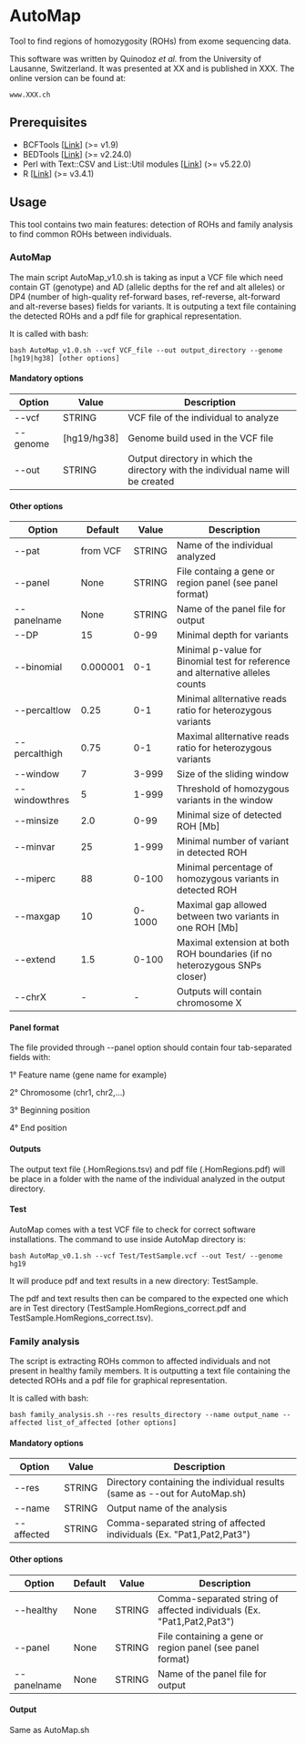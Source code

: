 # AutoMap
Tool to find regions of homozygosity (ROHs) from exome sequencing data.

This software was written by Quinodoz *et al.* from the University of Lausanne, Switzerland. It was presented at XX and is published in XXX.
The online version can be found at: 
```
www.XXX.ch
```

## Prerequisites
+ BCFTools [[Link](https://samtools.github.io/bcftools/howtos/install.html)] (>= v1.9)
+ BEDTools [[Link](https://bedtools.readthedocs.io/en/latest/content/installation.html)] (>= v2.24.0)
+ Perl with Text::CSV and List::Util modules [[Link](https://www.perl.org/get.html)] (>= v5.22.0)
+ R [[Link](https://cran.r-project.org/mirrors.html)] (>= v3.4.1)

## Usage
This tool contains two main features: detection of ROHs and family analysis to find common ROHs between individuals.
### AutoMap
The main script AutoMap_v1.0.sh is taking as input a VCF file which need contain GT (genotype) and AD (allelic depths for the ref and alt alleles) or DP4 (number of high-quality ref-forward bases, ref-reverse, alt-forward and alt-reverse bases) fields for variants.
It is outputing a text file containing the detected ROHs and a pdf file for graphical representation.

It is called with bash:
```
bash AutoMap_v1.0.sh --vcf VCF_file --out output_directory --genome [hg19|hg38] [other options]
```

#### Mandatory options
Option | Value | Description
--- | --- | ---
--vcf | STRING | VCF file of the individual to analyze
--genome | [hg19/hg38] | Genome build used in the VCF file
--out | STRING | Output directory in which the directory with the individual name will be created

#### Other options
Option | Default | Value | Description
--- | --- | --- | ---
--pat | from VCF | STRING | Name of the individual analyzed
--panel | None | STRING | File containg a gene or region panel (see panel format)
--panelname | None | STRING | Name of the panel file for output
--DP | 15 | 0-99 | Minimal depth for variants
--binomial | 0.000001 | 0-1 | Minimal p-value for Binomial test for reference and alternative alleles counts
--percaltlow | 0.25 | 0-1 | Minimal allternative reads ratio for heterozygous variants
--percalthigh | 0.75 | 0-1 | Maximal allternative reads ratio for heterozygous variants
--window | 7 | 3-999 | Size of the sliding window
--windowthres | 5 | 1-999 | Threshold of homozygous variants in the window
--minsize | 2.0 | 0-99 | Minimal size of detected ROH [Mb]
--minvar | 25 | 1-999 | Minimal number of variant in detected ROH
--miperc | 88 | 0-100 | Minimal percentage of homozygous variants in detected ROH
--maxgap | 10 | 0-1000 | Maximal gap allowed between two variants in one ROH [Mb]
--extend | 1.5 | 0-100 | Maximal extension at both ROH boundaries (if no heterozygous SNPs closer)
--chrX   | - | - | Outputs will contain chromosome X  

#### Panel format
The file provided through --panel option should contain four tab-separated fields with:

1° Feature name (gene name for example)

2° Chromosome (chr1, chr2,...)

3° Beginning position

4° End position

#### Outputs
The output text file (.HomRegions.tsv) and pdf file (.HomRegions.pdf) will be place in a folder with the name of the individual analyzed in the output directory.

#### Test
AutoMap comes with a test VCF file to check for correct software installations.
The command to use inside AutoMap directory is:
```
bash AutoMap_v0.1.sh --vcf Test/TestSample.vcf --out Test/ --genome hg19
```
It will produce pdf and text results in a new directory: TestSample.

The pdf and text results then can be compared to the expected one which are in Test directory (TestSample.HomRegions_correct.pdf and TestSample.HomRegions_correct.tsv).


### Family analysis
The script is extracting ROHs common to affected individuals and not present in healthy family members. It is outputting a text file containing the detected ROHs and a pdf file for graphical representation.

It is called with bash:
```
bash family_analysis.sh --res results_directory --name output_name --affected list_of_affected [other options]
```

#### Mandatory options
Option | Value | Description
--- | --- | ---
--res | STRING | Directory containing the individual results (same as --out for AutoMap.sh)
--name | STRING | Output name of the analysis
--affected | STRING | Comma-separated string of affected individuals (Ex. "Pat1,Pat2,Pat3")
#### Other options
Option | Default | Value | Description
--- | --- | --- | ---
--healthy | None | STRING | Comma-separated string of affected individuals (Ex. "Pat1,Pat2,Pat3")
--panel | None | STRING | File containing a gene or region panel (see panel format)
--panelname | None | STRING | Name of the panel file for output
#### Output
Same as AutoMap.sh

